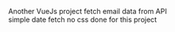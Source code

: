  Another VueJs project
 fetch email data from API     
 simple date fetch  no css done for this project                    
